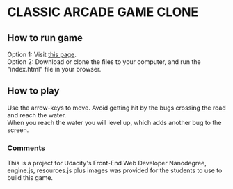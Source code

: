 # CLASSIC ARCADE GAME CLONE

## How to run game

Option 1: Visit [this page](https://kaldhussaeter.github.io/Udacity-frogger/).<br />
Option 2: Download or clone the files to your computer, and run the "index.html" file in your browser.


## How to play

Use the arrow-keys to move. Avoid getting hit by the bugs crossing the road and reach the water.<br />
When you reach the water you will level up, which adds another bug to the screen.

### Comments

This is a project for Udacity's Front-End Web Developer Nanodegree, engine.js, resources.js plus images was provided for the students to use to build this game.
